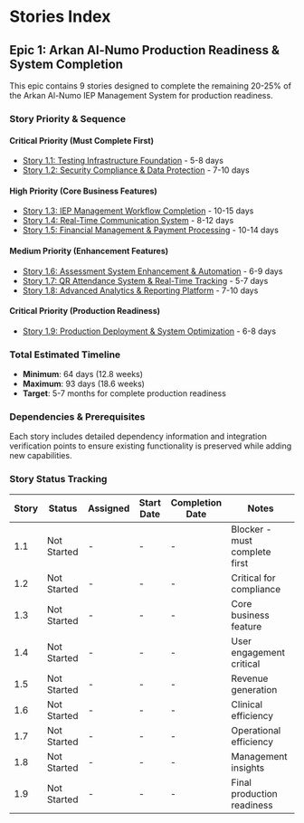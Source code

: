 # Stories Index

## Epic 1: Arkan Al-Numo Production Readiness & System Completion

This epic contains 9 stories designed to complete the remaining 20-25% of the Arkan Al-Numo IEP Management System for production readiness.

### Story Priority & Sequence

#### **Critical Priority** (Must Complete First)
- [Story 1.1: Testing Infrastructure Foundation](./story-1.1-testing-infrastructure-foundation.md) - 5-8 days
- [Story 1.2: Security Compliance & Data Protection](./story-1.2-security-compliance-data-protection.md) - 7-10 days

#### **High Priority** (Core Business Features)
- [Story 1.3: IEP Management Workflow Completion](./story-1.3-iep-management-workflow-completion.md) - 10-15 days
- [Story 1.4: Real-Time Communication System](./story-1.4-real-time-communication-system.md) - 8-12 days
- [Story 1.5: Financial Management & Payment Processing](./story-1.5-financial-management-payment-processing.md) - 10-14 days

#### **Medium Priority** (Enhancement Features)
- [Story 1.6: Assessment System Enhancement & Automation](./story-1.6-assessment-system-enhancement-automation.md) - 6-9 days
- [Story 1.7: QR Attendance System & Real-Time Tracking](./story-1.7-qr-attendance-system-real-time-tracking.md) - 5-7 days
- [Story 1.8: Advanced Analytics & Reporting Platform](./story-1.8-advanced-analytics-reporting-platform.md) - 7-10 days

#### **Critical Priority** (Production Readiness)
- [Story 1.9: Production Deployment & System Optimization](./story-1.9-production-deployment-system-optimization.md) - 6-8 days

### Total Estimated Timeline
- **Minimum**: 64 days (12.8 weeks)
- **Maximum**: 93 days (18.6 weeks)
- **Target**: 5-7 months for complete production readiness

### Dependencies & Prerequisites

Each story includes detailed dependency information and integration verification points to ensure existing functionality is preserved while adding new capabilities.

### Story Status Tracking

| Story | Status | Assigned | Start Date | Completion Date | Notes |
|-------|--------|----------|------------|-----------------|-------|
| 1.1   | Not Started | - | - | - | Blocker - must complete first |
| 1.2   | Not Started | - | - | - | Critical for compliance |
| 1.3   | Not Started | - | - | - | Core business feature |
| 1.4   | Not Started | - | - | - | User engagement critical |
| 1.5   | Not Started | - | - | - | Revenue generation |
| 1.6   | Not Started | - | - | - | Clinical efficiency |
| 1.7   | Not Started | - | - | - | Operational efficiency |
| 1.8   | Not Started | - | - | - | Management insights |
| 1.9   | Not Started | - | - | - | Final production readiness |